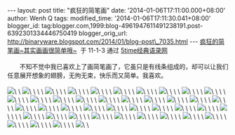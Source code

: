 --- layout: post title: "疯狂的简笔画" date:
'2014-01-06T17:11:00.000+08:00' author: Wenh Q tags: modified\_time:
'2014-01-06T17:11:30.041+08:00' blogger\_id:
tag:blogger.com,1999:blog-4961947611491238191.post-6392301334446750419
blogger\_orig\_url:
http://binaryware.blogspot.com/2014/01/blog-post\_7035.html ---
[疯狂的简笔画\~其实画画很简单哦\~](http://www.5time.cn/show.php?tid=6982)  于
11-1-3 通过 [5time经典语录网](http://www.5time.cn/)\
\
　　不知不觉中我已喜欢上了画简笔画了，它虽只是有线条组成的，却可以让我们任意展开想象的翅膀，无拘无束，快乐而又简单。我喜欢。\
\
![](https://images-blogger-opensocial.googleusercontent.com/gadgets/proxy?url=http%3A%2F%2Fimg163.poco.cn%2Fmypoco%2Fmyphoto%2F20110103%2F15%2F38036878201101031538081048644932294_042.jpg&container=blogger&gadget=a&rewriteMime=image%2F*)\
\
![](https://images-blogger-opensocial.googleusercontent.com/gadgets/proxy?url=http%3A%2F%2Fimg163.poco.cn%2Fmypoco%2Fmyphoto%2F20110103%2F15%2F38036878201101031538081048644932294_041.jpg&container=blogger&gadget=a&rewriteMime=image%2F*)\
\
\
\
![](https://images-blogger-opensocial.googleusercontent.com/gadgets/proxy?url=http%3A%2F%2Fimg163.poco.cn%2Fmypoco%2Fmyphoto%2F20110103%2F15%2F38036878201101031538081048644932294_040.jpg&container=blogger&gadget=a&rewriteMime=image%2F*)\
\
\
\
![](https://images-blogger-opensocial.googleusercontent.com/gadgets/proxy?url=http%3A%2F%2Fimg163.poco.cn%2Fmypoco%2Fmyphoto%2F20110103%2F15%2F38036878201101031538081048644932294_039.jpg&container=blogger&gadget=a&rewriteMime=image%2F*)\
\
\
\
![](https://images-blogger-opensocial.googleusercontent.com/gadgets/proxy?url=http%3A%2F%2Fimg163.poco.cn%2Fmypoco%2Fmyphoto%2F20110103%2F15%2F38036878201101031538081048644932294_038.jpg&container=blogger&gadget=a&rewriteMime=image%2F*)\
\
\
\
![](https://images-blogger-opensocial.googleusercontent.com/gadgets/proxy?url=http%3A%2F%2Fimg163.poco.cn%2Fmypoco%2Fmyphoto%2F20110103%2F15%2F38036878201101031538081048644932294_037.jpg&container=blogger&gadget=a&rewriteMime=image%2F*)\
\
\
\
![](https://images-blogger-opensocial.googleusercontent.com/gadgets/proxy?url=http%3A%2F%2Fimg163.poco.cn%2Fmypoco%2Fmyphoto%2F20110103%2F15%2F38036878201101031538081048644932294_036.jpg&container=blogger&gadget=a&rewriteMime=image%2F*)\
\
\
\
![](https://images-blogger-opensocial.googleusercontent.com/gadgets/proxy?url=http%3A%2F%2Fimg163.poco.cn%2Fmypoco%2Fmyphoto%2F20110103%2F15%2F38036878201101031538081048644932294_035.jpg&container=blogger&gadget=a&rewriteMime=image%2F*)\
\
\
\
![](https://images-blogger-opensocial.googleusercontent.com/gadgets/proxy?url=http%3A%2F%2Fimg163.poco.cn%2Fmypoco%2Fmyphoto%2F20110103%2F15%2F38036878201101031538081048644932294_034.jpg&container=blogger&gadget=a&rewriteMime=image%2F*)\
\
\
\
![](https://images-blogger-opensocial.googleusercontent.com/gadgets/proxy?url=http%3A%2F%2Fimg163.poco.cn%2Fmypoco%2Fmyphoto%2F20110103%2F15%2F38036878201101031538081048644932294_033.jpg&container=blogger&gadget=a&rewriteMime=image%2F*)\
\
\
\
![](https://images-blogger-opensocial.googleusercontent.com/gadgets/proxy?url=http%3A%2F%2Fimg163.poco.cn%2Fmypoco%2Fmyphoto%2F20110103%2F15%2F38036878201101031538081048644932294_032.jpg&container=blogger&gadget=a&rewriteMime=image%2F*)\
\
\
\
![](https://images-blogger-opensocial.googleusercontent.com/gadgets/proxy?url=http%3A%2F%2Fimg163.poco.cn%2Fmypoco%2Fmyphoto%2F20110103%2F15%2F38036878201101031538081048644932294_031.jpg&container=blogger&gadget=a&rewriteMime=image%2F*)\
\
\
\
![](https://images-blogger-opensocial.googleusercontent.com/gadgets/proxy?url=http%3A%2F%2Fimg163.poco.cn%2Fmypoco%2Fmyphoto%2F20110103%2F15%2F38036878201101031538081048644932294_030.jpg&container=blogger&gadget=a&rewriteMime=image%2F*)\
\
\
\
![](https://images-blogger-opensocial.googleusercontent.com/gadgets/proxy?url=http%3A%2F%2Fimg163.poco.cn%2Fmypoco%2Fmyphoto%2F20110103%2F15%2F38036878201101031538081048644932294_029.jpg&container=blogger&gadget=a&rewriteMime=image%2F*)\
\
\
\
![](https://images-blogger-opensocial.googleusercontent.com/gadgets/proxy?url=http%3A%2F%2Fimg163.poco.cn%2Fmypoco%2Fmyphoto%2F20110103%2F15%2F38036878201101031538081048644932294_028.jpg&container=blogger&gadget=a&rewriteMime=image%2F*)\
\
\
\
![](https://images-blogger-opensocial.googleusercontent.com/gadgets/proxy?url=http%3A%2F%2Fimg163.poco.cn%2Fmypoco%2Fmyphoto%2F20110103%2F15%2F38036878201101031538081048644932294_027.jpg&container=blogger&gadget=a&rewriteMime=image%2F*)\
\
\
\
![](https://images-blogger-opensocial.googleusercontent.com/gadgets/proxy?url=http%3A%2F%2Fimg163.poco.cn%2Fmypoco%2Fmyphoto%2F20110103%2F15%2F38036878201101031538081048644932294_026.jpg&container=blogger&gadget=a&rewriteMime=image%2F*)\
\
\
\
![](https://images-blogger-opensocial.googleusercontent.com/gadgets/proxy?url=http%3A%2F%2Fimg163.poco.cn%2Fmypoco%2Fmyphoto%2F20110103%2F15%2F38036878201101031538081048644932294_025.jpg&container=blogger&gadget=a&rewriteMime=image%2F*)\
\
\
\
![](https://images-blogger-opensocial.googleusercontent.com/gadgets/proxy?url=http%3A%2F%2Fimg163.poco.cn%2Fmypoco%2Fmyphoto%2F20110103%2F15%2F38036878201101031538081048644932294_024.jpg&container=blogger&gadget=a&rewriteMime=image%2F*)\
\
\
\
![](https://images-blogger-opensocial.googleusercontent.com/gadgets/proxy?url=http%3A%2F%2Fimg163.poco.cn%2Fmypoco%2Fmyphoto%2F20110103%2F15%2F38036878201101031538081048644932294_023.jpg&container=blogger&gadget=a&rewriteMime=image%2F*)\
\
\
\
![](https://images-blogger-opensocial.googleusercontent.com/gadgets/proxy?url=http%3A%2F%2Fimg163.poco.cn%2Fmypoco%2Fmyphoto%2F20110103%2F15%2F38036878201101031538081048644932294_022.jpg&container=blogger&gadget=a&rewriteMime=image%2F*)\
\
\
\
![](https://images-blogger-opensocial.googleusercontent.com/gadgets/proxy?url=http%3A%2F%2Fimg163.poco.cn%2Fmypoco%2Fmyphoto%2F20110103%2F15%2F38036878201101031538081048644932294_021.jpg&container=blogger&gadget=a&rewriteMime=image%2F*)\
\
\
\
![](https://images-blogger-opensocial.googleusercontent.com/gadgets/proxy?url=http%3A%2F%2Fimg163.poco.cn%2Fmypoco%2Fmyphoto%2F20110103%2F15%2F38036878201101031538081048644932294_020.jpg&container=blogger&gadget=a&rewriteMime=image%2F*)\
\
\
\
![](https://images-blogger-opensocial.googleusercontent.com/gadgets/proxy?url=http%3A%2F%2Fimg163.poco.cn%2Fmypoco%2Fmyphoto%2F20110103%2F15%2F38036878201101031538081048644932294_019.jpg&container=blogger&gadget=a&rewriteMime=image%2F*)\
\
\
\
![](https://images-blogger-opensocial.googleusercontent.com/gadgets/proxy?url=http%3A%2F%2Fimg163.poco.cn%2Fmypoco%2Fmyphoto%2F20110103%2F15%2F38036878201101031538081048644932294_018.jpg&container=blogger&gadget=a&rewriteMime=image%2F*)\
\
\
\
![](https://images-blogger-opensocial.googleusercontent.com/gadgets/proxy?url=http%3A%2F%2Fimg163.poco.cn%2Fmypoco%2Fmyphoto%2F20110103%2F15%2F38036878201101031538081048644932294_017.jpg&container=blogger&gadget=a&rewriteMime=image%2F*)\
\
\
\
![](https://images-blogger-opensocial.googleusercontent.com/gadgets/proxy?url=http%3A%2F%2Fimg163.poco.cn%2Fmypoco%2Fmyphoto%2F20110103%2F15%2F38036878201101031538081048644932294_016.jpg&container=blogger&gadget=a&rewriteMime=image%2F*)\
\
\
\
![](https://images-blogger-opensocial.googleusercontent.com/gadgets/proxy?url=http%3A%2F%2Fimg163.poco.cn%2Fmypoco%2Fmyphoto%2F20110103%2F15%2F38036878201101031538081048644932294_015.jpg&container=blogger&gadget=a&rewriteMime=image%2F*)\
\
\
\
![](https://images-blogger-opensocial.googleusercontent.com/gadgets/proxy?url=http%3A%2F%2Fimg163.poco.cn%2Fmypoco%2Fmyphoto%2F20110103%2F15%2F38036878201101031538081048644932294_014.jpg&container=blogger&gadget=a&rewriteMime=image%2F*)\
\
\
\
![](https://images-blogger-opensocial.googleusercontent.com/gadgets/proxy?url=http%3A%2F%2Fimg163.poco.cn%2Fmypoco%2Fmyphoto%2F20110103%2F15%2F38036878201101031538081048644932294_013.jpg&container=blogger&gadget=a&rewriteMime=image%2F*)\
\
\
\
![](https://images-blogger-opensocial.googleusercontent.com/gadgets/proxy?url=http%3A%2F%2Fimg163.poco.cn%2Fmypoco%2Fmyphoto%2F20110103%2F15%2F38036878201101031538081048644932294_012.jpg&container=blogger&gadget=a&rewriteMime=image%2F*)\
\
\
\
![](https://images-blogger-opensocial.googleusercontent.com/gadgets/proxy?url=http%3A%2F%2Fimg163.poco.cn%2Fmypoco%2Fmyphoto%2F20110103%2F15%2F38036878201101031538081048644932294_011.jpg&container=blogger&gadget=a&rewriteMime=image%2F*)\
\
\
\
![](https://images-blogger-opensocial.googleusercontent.com/gadgets/proxy?url=http%3A%2F%2Fimg163.poco.cn%2Fmypoco%2Fmyphoto%2F20110103%2F15%2F38036878201101031538081048644932294_010.jpg&container=blogger&gadget=a&rewriteMime=image%2F*)\
\
\
\
![](https://images-blogger-opensocial.googleusercontent.com/gadgets/proxy?url=http%3A%2F%2Fimg163.poco.cn%2Fmypoco%2Fmyphoto%2F20110103%2F15%2F38036878201101031538081048644932294_009.jpg&container=blogger&gadget=a&rewriteMime=image%2F*)\
\
\
\
![](https://images-blogger-opensocial.googleusercontent.com/gadgets/proxy?url=http%3A%2F%2Fimg163.poco.cn%2Fmypoco%2Fmyphoto%2F20110103%2F15%2F38036878201101031538081048644932294_008.jpg&container=blogger&gadget=a&rewriteMime=image%2F*)\
\
\
\
![](https://images-blogger-opensocial.googleusercontent.com/gadgets/proxy?url=http%3A%2F%2Fimg163.poco.cn%2Fmypoco%2Fmyphoto%2F20110103%2F15%2F38036878201101031538081048644932294_007.jpg&container=blogger&gadget=a&rewriteMime=image%2F*)\
\
\
\
![](https://images-blogger-opensocial.googleusercontent.com/gadgets/proxy?url=http%3A%2F%2Fimg163.poco.cn%2Fmypoco%2Fmyphoto%2F20110103%2F15%2F38036878201101031538081048644932294_006.jpg&container=blogger&gadget=a&rewriteMime=image%2F*)\
\
\
\
![](https://images-blogger-opensocial.googleusercontent.com/gadgets/proxy?url=http%3A%2F%2Fimg163.poco.cn%2Fmypoco%2Fmyphoto%2F20110103%2F15%2F38036878201101031538081048644932294_005.jpg&container=blogger&gadget=a&rewriteMime=image%2F*)\
\
\
\
![](https://images-blogger-opensocial.googleusercontent.com/gadgets/proxy?url=http%3A%2F%2Fimg163.poco.cn%2Fmypoco%2Fmyphoto%2F20110103%2F15%2F38036878201101031538081048644932294_004.jpg&container=blogger&gadget=a&rewriteMime=image%2F*)\
\
\
\
![](https://images-blogger-opensocial.googleusercontent.com/gadgets/proxy?url=http%3A%2F%2Fimg163.poco.cn%2Fmypoco%2Fmyphoto%2F20110103%2F15%2F38036878201101031538081048644932294_003.jpg&container=blogger&gadget=a&rewriteMime=image%2F*)\
\
\
\
![](https://images-blogger-opensocial.googleusercontent.com/gadgets/proxy?url=http%3A%2F%2Fimg163.poco.cn%2Fmypoco%2Fmyphoto%2F20110103%2F15%2F38036878201101031538081048644932294_002.jpg&container=blogger&gadget=a&rewriteMime=image%2F*)\
\
\
\
![](https://images-blogger-opensocial.googleusercontent.com/gadgets/proxy?url=http%3A%2F%2Fimg163.poco.cn%2Fmypoco%2Fmyphoto%2F20110103%2F15%2F38036878201101031538081048644932294_001.jpg&container=blogger&gadget=a&rewriteMime=image%2F*)\
\
\
\
![](https://images-blogger-opensocial.googleusercontent.com/gadgets/proxy?url=http%3A%2F%2Fimg163.poco.cn%2Fmypoco%2Fmyphoto%2F20110103%2F15%2F38036878201101031538081048644932294_000.jpg&container=blogger&gadget=a&rewriteMime=image%2F*)\
\

